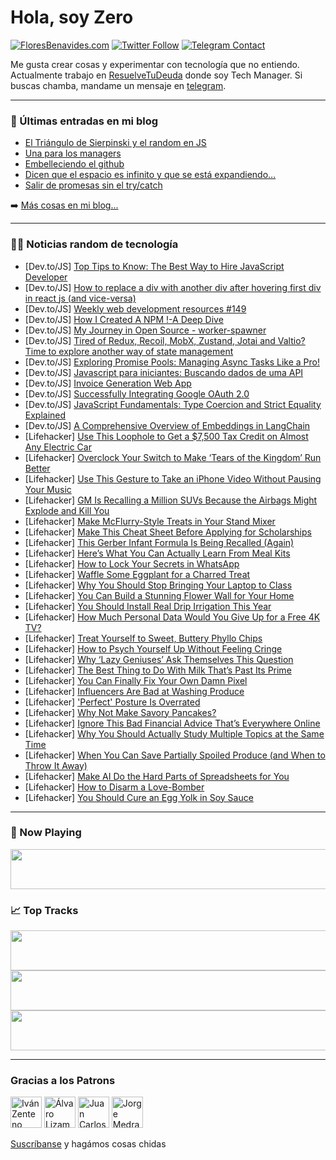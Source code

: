 # Hola, soy Zero

[![FloresBenavides.com](https://img.shields.io/website?down_message=oops&label=MiBlog&style=for-the-badge&up_message=online&url=https%3A%2F%2Ffloresbenavides.com)](https://floresbenavides.com) [![Twitter Follow](https://img.shields.io/twitter/follow/ZeroDragon?color=%231DA1F2&label=Follow&logo=twitter&logoColor=ffffff&style=for-the-badge)](https://twitter.com/zerodragon) [![Telegram Contact](https://img.shields.io/badge/escr%C3%ADbeme-ZeroDragon-%2326A5E4?style=for-the-badge&logo=telegram)](https://t.me/zerodragon)

Me gusta crear cosas y experimentar con tecnología que no entiendo.
Actualmente trabajo en [ResuelveTuDeuda](http://github.com/resuelve) donde soy Tech Manager.
Si buscas chamba, mandame un mensaje en [telegram](https://t.me/zerodragon).

---

### 📕 Últimas entradas en mi blog
<!-- BLOG-POST-LIST:START -->
- [El Triángulo de Sierpinski y el random en JS](https://floresbenavides.com/el-triangulo-de-sierpinski-y-el-random-en-js/)
- [Una para los managers](https://floresbenavides.com/una-para-los-managers/)
- [Embelleciendo el github](https://floresbenavides.com/embelleciendo-el-github/)
- [Dicen que el espacio es infinito y que se está expandiendo…](https://floresbenavides.com/dicen-que-el-espacio-es-infinito-y-que-se-esta-expandiendo/)
- [Salir de promesas sin el try/catch](https://floresbenavides.com/salir-de-promesas-sin-el-try-catch/)
<!-- BLOG-POST-LIST:END -->

➡️ [Más cosas en mi blog...](https://floresbenavides.com)

---

### 👨‍💻 Noticias random de tecnología
<!-- TECH-POSTS:START -->
- [Dev.to/JS] [Top Tips to Know: The Best Way to Hire JavaScript Developer](https://dev.to/dhruvjoshi9/top-tips-to-know-the-best-way-to-hire-javascript-developer-3im9)
- [Dev.to/JS] [How to replace a div with another div after hovering first div in react js &lpar;and vice-versa&rpar;](https://dev.to/mthtitumir/how-to-replace-a-div-with-another-div-after-hovering-first-div-in-react-js-and-vice-versa-4ffn)
- [Dev.to/JS] [Weekly web development resources #149](https://dev.to/vincenius/weekly-web-development-resources-149-4en4)
- [Dev.to/JS] [How I Created A NPM !-A Deep Dive](https://dev.to/vishnuvarathan26/how-i-created-a-npm-a-deep-dive-28kh)
- [Dev.to/JS] [My Journey in Open Source - worker-spawner](https://dev.to/cadienvan/my-journey-in-open-source-worker-spawner-4mk)
- [Dev.to/JS] [Tired of Redux, Recoil, MobX, Zustand, Jotai and Valtio? Time to explore another way of state management](https://dev.to/licg9999/tired-of-redux-recoil-mobx-zustand-jotai-and-valtio-time-to-explore-another-way-of-state-management-b9i)
- [Dev.to/JS] [Exploring Promise Pools: Managing Async Tasks Like a Pro!](https://dev.to/danities316/exploring-promise-pools-managing-async-tasks-like-a-pro-5789)
- [Dev.to/JS] [Javascript para iniciantes: Buscando dados de uma API](https://dev.to/vuedavi/javascript-para-iniciantes-buscando-dados-de-uma-api-1j7a)
- [Dev.to/JS] [Invoice Generation Web App](https://dev.to/jaldo1980/invoice-generation-web-app-25d1)
- [Dev.to/JS] [Successfully Integrating Google OAuth 2.0](https://dev.to/arashjangali/successfully-integrating-google-oauth-20-33dl)
- [Dev.to/JS] [JavaScript Fundamentals: Type Coercion and Strict Equality Explained](https://dev.to/bolouie/javascript-fundamentals-type-coercion-and-strict-equality-explained-2emh)
- [Dev.to/JS] [A Comprehensive Overview of Embeddings in LangChain](https://dev.to/mikeyoung44/a-comprehensive-overview-of-embeddings-in-langchain-2anm)
- [Lifehacker] [Use This Loophole to Get a $7,500 Tax Credit on Almost Any Electric Car](https://lifehacker.com/use-this-loophole-to-get-a-7-500-tax-credit-on-almost-1850442859)
- [Lifehacker] [Overclock Your Switch to Make ‘Tears of the Kingdom’ Run Better](https://lifehacker.com/overclock-your-switch-to-make-tears-of-the-kingdom-ru-1850442406)
- [Lifehacker] [Use This Gesture to Take an iPhone Video Without Pausing Your Music](https://lifehacker.com/use-this-gesture-to-take-an-iphone-video-without-pausin-1850442739)
- [Lifehacker] [GM Is Recalling a Million SUVs Because the Airbags Might Explode and Kill You](https://lifehacker.com/gm-is-recalling-a-million-suvs-because-the-airbags-migh-1850442294)
- [Lifehacker] [Make McFlurry-Style Treats in Your Stand Mixer](https://lifehacker.com/make-mcflurry-style-treats-in-your-stand-mixer-1850442158)
- [Lifehacker] [Make This Cheat Sheet Before Applying for Scholarships](https://lifehacker.com/make-this-cheat-sheet-before-applying-for-scholarships-1850442034)
- [Lifehacker] [This Gerber Infant Formula Is Being Recalled &lpar;Again&rpar;](https://lifehacker.com/this-gerber-infant-formula-is-being-recalled-again-1850441988)
- [Lifehacker] [Here’s What You Can Actually Learn From Meal Kits](https://lifehacker.com/here-s-what-you-can-actually-learn-from-meal-kits-1850441519)
- [Lifehacker] [How to Lock Your Secrets in WhatsApp](https://lifehacker.com/use-whatsapp-s-chat-lock-feature-to-hide-your-sexts-1850440924)
- [Lifehacker] [Waffle Some Eggplant for a Charred Treat](https://lifehacker.com/waffle-some-eggplant-for-a-charred-treat-1850439754)
- [Lifehacker] [Why You Should Stop Bringing Your Laptop to Class](https://lifehacker.com/why-you-should-stop-bringing-your-laptop-to-class-1850441339)
- [Lifehacker] [You Can Build a Stunning Flower Wall for Your Home](https://lifehacker.com/you-can-build-a-stunning-flower-wall-for-your-home-1850439853)
- [Lifehacker] [You Should Install Real Drip Irrigation This Year](https://lifehacker.com/you-should-install-real-drip-irrigation-this-year-1850439190)
- [Lifehacker] [How Much Personal Data Would You Give Up for a Free 4K TV?](https://lifehacker.com/how-much-personal-data-would-you-give-up-for-a-free-4k-1850439401)
- [Lifehacker] [Treat Yourself to Sweet, Buttery Phyllo Chips](https://lifehacker.com/treat-yourself-to-sweet-buttery-phyllo-chips-1850439243)
- [Lifehacker] [How to Psych Yourself Up Without Feeling Cringe](https://lifehacker.com/how-to-psych-yourself-up-without-feeling-cringe-1850439173)
- [Lifehacker] [Why ‘Lazy Geniuses’ Ask Themselves This Question](https://lifehacker.com/why-lazy-geniuses-ask-themselves-this-question-1850438866)
- [Lifehacker] [The Best Thing to Do With Milk That’s Past Its Prime](https://lifehacker.com/the-best-thing-to-do-with-milk-that-s-past-its-prime-1850433979)
- [Lifehacker] [You Can Finally Fix Your Own Damn Pixel](https://lifehacker.com/you-can-finally-fix-your-own-damn-pixel-1850438646)
- [Lifehacker] [Influencers Are Bad at Washing Produce](https://lifehacker.com/influencers-are-bad-at-washing-produce-1850438263)
- [Lifehacker] [&#39;Perfect&#39; Posture Is Overrated](https://lifehacker.com/perfect-posture-is-overrated-1850438670)
- [Lifehacker] [Why Not Make Savory Pancakes?](https://lifehacker.com/why-not-make-savory-pancakes-1850438466)
- [Lifehacker] [Ignore This Bad Financial Advice That’s Everywhere Online](https://lifehacker.com/ignore-this-bad-financial-advice-that-s-everywhere-onli-1850433576)
- [Lifehacker] [Why You Should Actually Study Multiple Topics at the Same Time](https://lifehacker.com/why-you-should-actually-study-multiple-topics-at-the-sa-1850438252)
- [Lifehacker] [When You Can Save Partially Spoiled Produce &lpar;and When to Throw It Away&rpar;](https://lifehacker.com/when-you-can-save-partially-spoiled-produce-and-when-t-1850437766)
- [Lifehacker] [Make AI Do the Hard Parts of Spreadsheets for You](https://lifehacker.com/make-ai-do-the-hard-parts-of-spreadsheets-for-you-1850437863)
- [Lifehacker] [How to Disarm a Love-Bomber](https://lifehacker.com/how-to-disarm-a-love-bomber-1850355747)
- [Lifehacker] [You Should Cure an Egg Yolk in Soy Sauce](https://lifehacker.com/you-should-cure-an-egg-yolk-in-soy-sauce-1850349485)<!-- TECH-POSTS:END -->

---

### 🎵 Now Playing
<a href="https://spotify-now-playing-dun.vercel.app/now-playing?open"><img src="https://spotify-now-playing-dun.vercel.app/now-playing" width="540" height="64"></a>

### 📈 Top Tracks
<a href="https://spotify-now-playing-dun.vercel.app/top-tracks?i=1&open"><img src="https://spotify-now-playing-dun.vercel.app/top-tracks?i=1" width="540" height="64"></a>
<a href="https://spotify-now-playing-dun.vercel.app/top-tracks?i=2&open"><img src="https://spotify-now-playing-dun.vercel.app/top-tracks?i=2" width="540" height="64"></a>
<a href="https://spotify-now-playing-dun.vercel.app/top-tracks?i=3&open"><img src="https://spotify-now-playing-dun.vercel.app/top-tracks?i=3" width="540" height="64"></a>

---

### Gracias a los Patrons
[<img src="https://avatars.githubusercontent.com/u/243380?v=4" alt="Iván Zenteno" width="50px">](https://github.com/k001) [<img src="https://avatars.githubusercontent.com/u/19955639?v=4" alt="Álvaro Lizama" width="50px">](https://github.com/alvarolizama) [<img src="https://avatars.githubusercontent.com/u/2718753?v=4" alt="Juan Carlos Ruiz" width="50px">](https://github.com/JuanCrg90) [<img src="https://avatars.githubusercontent.com/u/37025?v=4" alt="Jorge Medrano" width="50px">](https://github.com/h1pp1e) 

[Suscríbanse](https://www.patreon.com/zerodragon) y hagámos cosas chidas
